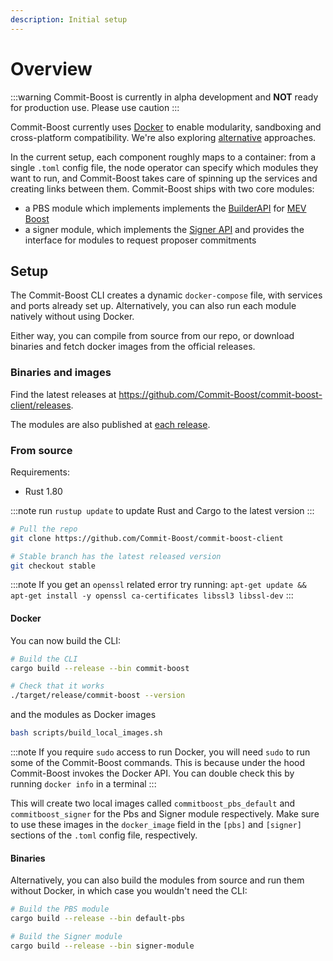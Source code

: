 ```yaml
---
description: Initial setup
---
```


# Overview

:::warning
Commit-Boost is currently in alpha development and **NOT** ready for production use. Please use caution
:::


Commit-Boost currently uses [Docker](https://www.docker.com/) to enable modularity, sandboxing and cross-platform compatibility. We're also exploring [alternative](https://github.com/Commit-Boost/commit-boost-client/issues/18) approaches.

In the current setup, each component roughly maps to a container: from a single `.toml` config file, the node operator can specify which modules they want to run, and Commit-Boost takes care of spinning up the services and creating links between them.
Commit-Boost ships with two core modules:
- a PBS module which implements implements the [BuilderAPI](https://ethereum.github.io/builder-specs/) for [MEV Boost](https://docs.flashbots.net/flashbots-mev-boost/architecture-overview/specifications)
- a signer module, which implements the [Signer API](/api) and provides the interface for modules to request proposer commitments

## Setup

The Commit-Boost CLI creates a dynamic `docker-compose` file, with services and ports already set up. Alternatively, you can also run each module natively without using Docker.

Either way, you can compile from source from our repo, or download binaries and fetch docker images from the official releases.

### Binaries and images
Find the latest releases at https://github.com/Commit-Boost/commit-boost-client/releases.

The modules are also published at [each release](https://github.com/orgs/Commit-Boost/packages?repo_name=commit-boost-client).

### From source
Requirements: 
- Rust 1.80

:::note
run `rustup update` to update Rust and Cargo to the latest version
:::

```bash
# Pull the repo
git clone https://github.com/Commit-Boost/commit-boost-client

# Stable branch has the latest released version
git checkout stable
```

:::note
If you get an `openssl` related error try running: `apt-get update && apt-get install -y openssl ca-certificates libssl3 libssl-dev`
:::

#### Docker
You can now build the CLI:

```bash
# Build the CLI
cargo build --release --bin commit-boost

# Check that it works
./target/release/commit-boost --version
```

and the modules as Docker images
```bash
bash scripts/build_local_images.sh
```

:::note
If you require `sudo` access to run Docker, you will need `sudo` to run some of the Commit-Boost commands. This is because under the hood Commit-Boost invokes the Docker API. You can double check this by running `docker info` in a terminal
:::

This will create two local images called `commitboost_pbs_default` and `commitboost_signer` for the Pbs and Signer module respectively. Make sure to use these images in the `docker_image` field in the `[pbs]` and `[signer]` sections of the `.toml` config file, respectively.

#### Binaries

Alternatively, you can also build the modules from source and run them without Docker, in which case you wouldn't need the CLI:

```bash
# Build the PBS module
cargo build --release --bin default-pbs

# Build the Signer module
cargo build --release --bin signer-module
```

